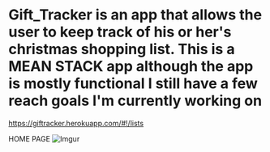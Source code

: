 # Gift_Tracker is an app that allows the user to keep track of his or her's christmas shopping list.  This is a MEAN STACK app although the app is mostly functional I still have a few reach goals I'm currently working on

https://giftracker.herokuapp.com/#!/lists


HOME PAGE
![Imgur](https://i.imgur.com/eOxpKNk.jpg)
